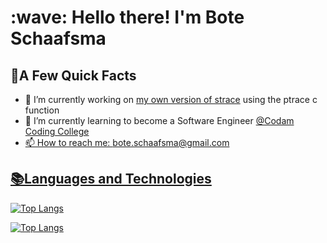 <h1 align="left" id="macropower-title">:wave: Hello there! I'm Bote Schaafsma</h1>
<!-- <img align="center" src="/github-metrics.svg" alt="Metrics" width="400"> -->
<!-- <img align="center" src="/metrics.plugin.topics.icons.svg" alt="Metrics" width="400"> -->
<h2>🐎A Few Quick Facts</h2>
<ul>
  <li>🔭 I’m currently working on <a href="https://github.com/Bootjan/ft_strace">my own version of strace</a> using the ptrace c function</li>
  <li>🌱 I’m currently learning to become a Software Engineer <a href="https://www.codam.nl">@Codam Coding College</li>
  <li>📫 How to reach me: <a href="mailto:bote.schaafsma@gmail.com">bote.schaafsma@gmail.com</li>
</ul>
<h2>📚Languages and Technologies</h2>
<!--   <img align="left" alt="Rust" width="30px" style="padding-right:10px" src="https://cdn.jsdelivr.net/gh/devicons/devicon/icons/rust/rust-original.svg"/> -->

![Top Langs](https://github-readme-stats.vercel.app/api/top-langs/?username=Bootjan&layout=compact)

<!-- Optionally, you can customize the stats further -->
![Top Langs](https://github-readme-stats.vercel.app/api/top-langs/?username=Bootjan&layout=compact&langs_count=10&theme=dark)
